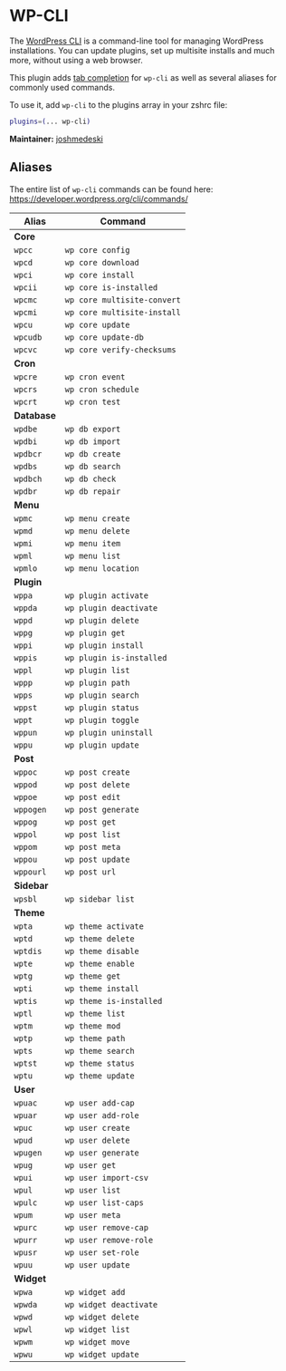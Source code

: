 # WP-CLI

The [WordPress CLI](https://wp-cli.org/) is a command-line tool for managing WordPress installations. You can update plugins, set up multisite installs and much more, without using a web browser.

This plugin adds [tab completion](https://wp-cli.org/#tab-completions) for `wp-cli` as well as several aliases for commonly used commands.

To use it, add `wp-cli` to the plugins array in your zshrc file:

```zsh
plugins=(... wp-cli)
```

**Maintainer:** [joshmedeski](https://github.com/joshmedeski)

## Aliases

The entire list of `wp-cli` commands can be found here: https://developer.wordpress.org/cli/commands/

| Alias        | Command                     |
| ------------ | --------------------------- |
| **Core**     |
| `wpcc`       | `wp core config`            |
| `wpcd`       | `wp core download`          |
| `wpci`       | `wp core install`           |
| `wpcii`      | `wp core is-installed`      |
| `wpcmc`      | `wp core multisite-convert` |
| `wpcmi`      | `wp core multisite-install` |
| `wpcu`       | `wp core update`            |
| `wpcudb`     | `wp core update-db`         |
| `wpcvc`      | `wp core verify-checksums`  |
| **Cron**     |
| `wpcre`      | `wp cron event`             |
| `wpcrs`      | `wp cron schedule`          |
| `wpcrt`      | `wp cron test`              |
| **Database** |
| `wpdbe`      | `wp db export`              |
| `wpdbi`      | `wp db import`              |
| `wpdbcr`     | `wp db create`              |
| `wpdbs`      | `wp db search`              |
| `wpdbch`     | `wp db check`               |
| `wpdbr`      | `wp db repair`              |
| **Menu**     |
| `wpmc`       | `wp menu create`            |
| `wpmd`       | `wp menu delete`            |
| `wpmi`       | `wp menu item`              |
| `wpml`       | `wp menu list`              |
| `wpmlo`      | `wp menu location`          |
| **Plugin**   |
| `wppa`       | `wp plugin activate`        |
| `wppda`      | `wp plugin deactivate`      |
| `wppd`       | `wp plugin delete`          |
| `wppg`       | `wp plugin get`             |
| `wppi`       | `wp plugin install`         |
| `wppis`      | `wp plugin is-installed`    |
| `wppl`       | `wp plugin list`            |
| `wppp`       | `wp plugin path`            |
| `wpps`       | `wp plugin search`          |
| `wppst`      | `wp plugin status`          |
| `wppt`       | `wp plugin toggle`          |
| `wppun`      | `wp plugin uninstall`       |
| `wppu`       | `wp plugin update`          |
| **Post**     |
| `wppoc`      | `wp post create`            |
| `wppod`      | `wp post delete`            |
| `wppoe`      | `wp post edit`              |
| `wppogen`    | `wp post generate`          |
| `wppog`      | `wp post get`               |
| `wppol`      | `wp post list`              |
| `wppom`      | `wp post meta`              |
| `wppou`      | `wp post update`            |
| `wppourl`    | `wp post url`               |
| **Sidebar**  |
| `wpsbl`      | `wp sidebar list`           |
| **Theme**    |
| `wpta`       | `wp theme activate`         |
| `wptd`       | `wp theme delete`           |
| `wptdis`     | `wp theme disable`          |
| `wpte`       | `wp theme enable`           |
| `wptg`       | `wp theme get`              |
| `wpti`       | `wp theme install`          |
| `wptis`      | `wp theme is-installed`     |
| `wptl`       | `wp theme list`             |
| `wptm`       | `wp theme mod`              |
| `wptp`       | `wp theme path`             |
| `wpts`       | `wp theme search`           |
| `wptst`      | `wp theme status`           |
| `wptu`       | `wp theme update`           |
| **User**     |
| `wpuac`      | `wp user add-cap`           |
| `wpuar`      | `wp user add-role`          |
| `wpuc`       | `wp user create`            |
| `wpud`       | `wp user delete`            |
| `wpugen`     | `wp user generate`          |
| `wpug`       | `wp user get`               |
| `wpui`       | `wp user import-csv`        |
| `wpul`       | `wp user list`              |
| `wpulc`      | `wp user list-caps`         |
| `wpum`       | `wp user meta`              |
| `wpurc`      | `wp user remove-cap`        |
| `wpurr`      | `wp user remove-role`       |
| `wpusr`      | `wp user set-role`          |
| `wpuu`       | `wp user update`            |
| **Widget**   |
| `wpwa`       | `wp widget add`             |
| `wpwda`      | `wp widget deactivate`      |
| `wpwd`       | `wp widget delete`          |
| `wpwl`       | `wp widget list`            |
| `wpwm`       | `wp widget move`            |
| `wpwu`       | `wp widget update`          |
